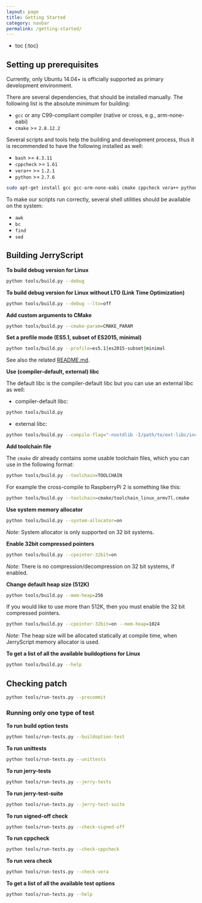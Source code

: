 ```yaml
---
layout: page
title: Getting Started
category: navbar
permalink: /getting-started/
---
```


* toc
{:toc}

## Setting up prerequisites

Currently, only Ubuntu 14.04+ is officially supported as primary development environment.

There are several dependencies, that should be installed manually. The following list is the absolute minimum for building:

- `gcc` or any C99-compliant compiler (native or cross, e.g., arm-none-eabi)
- `cmake` >= `2.8.12.2`

Several scripts and tools help the building and development process, thus it is recommended to have the following installed as well:

- `bash` >= `4.3.11`
- `cppcheck` >= `1.61`
- `vera++` >= `1.2.1`
- `python` >= `2.7.6`

```bash
sudo apt-get install gcc gcc-arm-none-eabi cmake cppcheck vera++ python
```

To make our scripts run correctly, several shell utilities should be available on the system:

- `awk`
- `bc`
- `find`
- `sed`

## Building JerryScript

**To build debug version for Linux**

```bash
python tools/build.py --debug
```

**To build debug version for Linux without LTO (Link Time Optimization)**

```bash
python tools/build.py --debug --lto=off
```

**Add custom arguments to CMake**

```bash
python tools/build.py --cmake-param=CMAKE_PARAM
```

**Set a profile mode (ES5.1, subset of ES2015, minimal)**

```bash
python tools/build.py --profile=es5.1|es2015-subset|minimal
```

See also the related [README.md](https://github.com/jerryscript-project/jerryscript/blob/master/jerry-core/profiles/README.md).

**Use (compiler-default, external) libc**

The default libc is the compiler-default libc but you can use an external libc as well:

- compiler-default libc:

```bash
python tools/build.py
```

- external libc:

```bash
python tools/build.py --compile-flag="-nostdlib -I/path/to/ext-libc/include" --link-lib="ext-c"
```

**Add toolchain file**

The ```cmake``` dir already contains some usable toolchain files, which you can use in the following format:

```bash
python tools/build.py --toolchain=TOOLCHAIN
```

For example the cross-compile to RaspberryPi 2 is something like this:

```bash
python tools/build.py --toolchain=cmake/toolchain_linux_armv7l.cmake
```

**Use system memory allocator**

```bash
python tools/build.py --system-allocator=on
```

*Note*: System allocator is only supported on 32 bit systems.

**Enable 32bit compressed pointers**

```bash
python tools/build.py --cpointer-32bit=on
```

*Note*: There is no compression/decompression on 32 bit systems, if enabled.

**Change default heap size (512K)**

```bash
python tools/build.py --mem-heap=256
```

If you would like to use more than 512K, then you must enable the 32 bit compressed pointers.

```bash
python tools/build.py --cpointer-32bit=on --mem-heap=1024
```

*Note*: The heap size will be allocated statically at compile time, when JerryScript memory
allocator is used.

**To get a list of all the available buildoptions for Linux**

```bash
python tools/build.py --help
```

## Checking patch

```bash
python tools/run-tests.py --precommit
```

### Running only one type of test

**To run build option tests**

```bash
python tools/run-tests.py --buildoption-test
```

**To run unittests**

```bash
python tools/run-tests.py --unittests
```

**To run jerry-tests**

```bash
python tools/run-tests.py --jerry-tests
```

**To run jerry-test-suite**

```bash
python tools/run-tests.py --jerry-test-suite
```

**To run signed-off check**

```bash
python tools/run-tests.py --check-signed-off
```

**To run cppcheck**

```bash
python tools/run-tests.py --check-cppcheck
```

**To run vera check**

```bash
python tools/run-tests.py --check-vera
```

**To get a list of all the available test options**

```bash
python tools/run-tests.py --help
```
